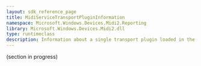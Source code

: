 ```yaml
---
layout: sdk_reference_page
title: MidiServiceTransportPluginInformation
namespace: Microsoft.Windows.Devices.Midi2.Reporting
library: Microsoft.Windows.Devices.Midi2.dll
type: runtimeclass
description: Information about a single transport plugin loaded in the MIDI Service
---
```


(section in progress)
